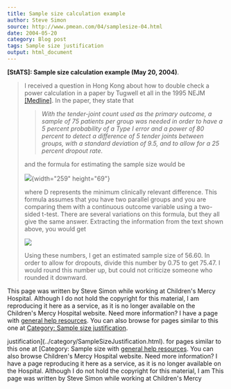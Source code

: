 ```yaml
---
title: Sample size calculation example
author: Steve Simon
source: http://www.pmean.com/04/samplesize-04.html
date: 2004-05-20
category: Blog post
tags: Sample size justification
output: html_document
---
```

**[StATS]: Sample size calculation example (May 20,
2004)**.

> I received a question in Hong Kong about how to double check a power
> calculation in a paper by Tugwell et all in the 1995 NEJM
> [\[Medline\]](http://www.ncbi.nlm.nih.gov/entrez/query.fcgi?cmd=Retrieve&db=pubmed&dopt=Abstract&list_uids=7791814).
> In the paper, they state that
>
> > *With the tender-joint count used as the primary outcome, a sample
> > of 75 patients per group was needed in order to have a 5 percent
> > probability of a Type I error and a power of 80 percent to detect a
> > difference of 5 tender joints between groups, with a standard
> > deviation of 9.5, and to allow for a 25 percent dropout rate.*
>
> and the formula for estimating the sample size would be
>
> ![](Images/power31.gif){width="259" height="69"}
>
> where D represents the minimum clinically relevant difference. This
> formula assumes that you have two parallel groups and you are
> comparing them with a continuous outcome variable using a two-sided
> t-test. There are several variations on this formula, but they all
> give the same answer. Extracting the information from the text shown
> above, you would get
>
> ![](images/SampleSizeTtest3.gif)
>
> Using these numbers, I get an estimated sample size of 56.60. In order
> to allow for dropouts, divide this number by 0.75 to get 75.47. I
> would round this number up, but could not criticize someone who
> rounded it downward.

This page was written by Steve Simon while working at Children\'s Mercy
Hospital. Although I do not hold the copyright for this material, I am
reproducing it here as a service, as it is no longer available on the
Children\'s Mercy Hospital website. Need more information? I have a page
with [general help resources](../GeneralHelp.html). You can also browse
for pages similar to this one at [Category: Sample size
justification](../category/SampleSizeJustification.html).
<!---More--->
justification](../category/SampleSizeJustification.html).
for pages similar to this one at [Category: Sample size
with [general help resources](../GeneralHelp.html). You can also browse
Children\'s Mercy Hospital website. Need more information? I have a page
reproducing it here as a service, as it is no longer available on the
Hospital. Although I do not hold the copyright for this material, I am
This page was written by Steve Simon while working at Children\'s Mercy

<!---Do not use
**[StATS]: Sample size calculation example (May 20,
This page was written by Steve Simon while working at Children\'s Mercy
Hospital. Although I do not hold the copyright for this material, I am
reproducing it here as a service, as it is no longer available on the
Children\'s Mercy Hospital website. Need more information? I have a page
with [general help resources](../GeneralHelp.html). You can also browse
for pages similar to this one at [Category: Sample size
justification](../category/SampleSizeJustification.html).
--->

